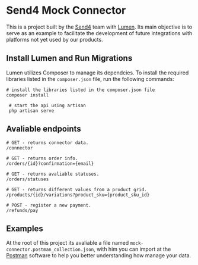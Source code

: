 # Send4 Mock Connector

This is a project built by the [Send4](https://www.troquefacil.com.br/) team with [Lumen](https://lumen.laravel.com/). Its main objective is to serve as an example to facilitate the development of future integrations with platforms not yet used by our products.

## Install Lumen and Run Migrations

Lumen utilizes Composer to manage its dependcies. To install the required libraries listed in the `composer.json` file, run the following commands: 

```
# install the libraries listed in the composer.json file
composer install

 # start the api using artisan
 php artisan serve
```

## Avaliable endpoints

```
# GET - returns connector data.
/connector

# GET - returns order info.
/orders/{id}?confirmation={email}

# GET - returns avaliable statuses.
/orders/statuses

# GET - returns different values from a product grid.
/products/{id}/variations?product_sku={product_sku_id}

# POST - register a new payment.
/refunds/pay
```

## Examples
At the root of this project its avaliable a file named `mock-connector.postman_collection.json`, with him you can import at the [Postman](https://www.getpostman.com/) software to help you better understanding how manage your data.
